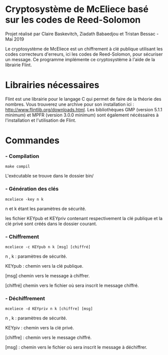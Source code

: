 # Cryptosystème de McEliece basé sur les codes de Reed-Solomon
Projet réalisé par Claire Baskevitch, Ziadath Babaedjou et Tristan Bessac - Mai 2019

Le cryptosystème de McEliece est un chiffrement à clé publique utilisant les codes correcteurs d'erreurs, ici les codes de Reed-Solomon, pour sécuriser un message. Ce programme implémente ce cryptosystème à l'aide de la librairie Flint.

Librairies nécessaires
================================================================

Flint est une librairie pour le langage C qui permet de faire de la théorie des nombres. Vous trouverez une archive pour son installation ici : http://www.flintlib.org/downloads.html.
Les bibliothèques GMP (version 5.1.1 minimum) et MPFR (version 3.0.0 minimum) sont également nécéssaires à l'installation et l'utilisation de Flint.

 Commandes
 ===============================================================

### - Compilation

    make compil
  
   L'exécutable se trouve dans le dossier bin/
### - Génération des clés

    mceliece -key n k

n et k étant les paramètres de sécurité.

les fichier KEYpub et KEYpriv contenant respectivement la clé publique et la clé privé sont créés dans le dossier courant.

### - Chiffrement

    mceliece -c KEYpub n k [msg] [chiffré]

n , k : paramètres de sécurité.

KEYpub : chemin vers la clé publique.

[msg] chemin vers le message à chiffrer.

[chiffré] chemin vers le fichier où sera inscrit le message chiffré. 

### - Déchiffrement

    mceliece -d KEYpriv n k [chiffre] [msg]

n , k : paramètres de sécurité.    

KEYpiv : chemin vers la clé privé.

[chiffre] : chemin vers le message chiffré.

[msg] : chemin vers le fichier où sera inscrit le message à déchiffrer.
